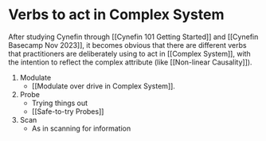 # Verbs to act in Complex System

After studying Cynefin through [[Cynefin 101 Getting Started]] and [[Cynefin Basecamp Nov 2023]], it becomes obvious that there are different verbs that practitioners are deliberately using to act in [[Complex System]], with the intention to reflect the complex attribute (like [[Non-linear Causality]]).

1. Modulate
   - [[Modulate over drive in Complex System]].
2. Probe
   - Trying things out
   - [[Safe-to-try Probes]]
3. Scan
   - As in scanning for information

<!-- #evergreen -->

<!-- {BearID:C8D881C5-FBBA-42C7-8BA6-B0384E741438} -->
